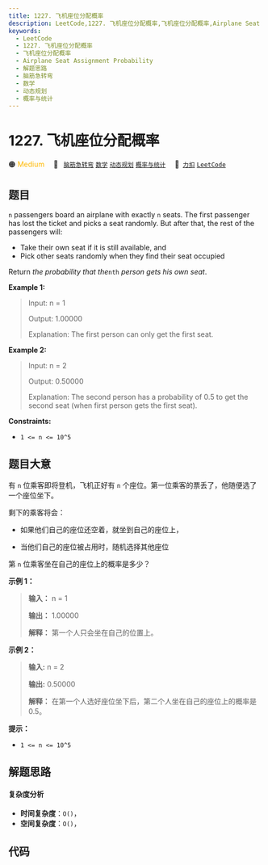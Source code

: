 ```yaml
---
title: 1227. 飞机座位分配概率
description: LeetCode,1227. 飞机座位分配概率,飞机座位分配概率,Airplane Seat Assignment Probability,解题思路,脑筋急转弯,数学,动态规划,概率与统计
keywords:
  - LeetCode
  - 1227. 飞机座位分配概率
  - 飞机座位分配概率
  - Airplane Seat Assignment Probability
  - 解题思路
  - 脑筋急转弯
  - 数学
  - 动态规划
  - 概率与统计
---
```


# 1227. 飞机座位分配概率

🟠 <font color=#ffb800>Medium</font>&emsp; 🔖&ensp; [`脑筋急转弯`](/tag/brainteaser.md) [`数学`](/tag/math.md) [`动态规划`](/tag/dynamic-programming.md) [`概率与统计`](/tag/probability-and-statistics.md)&emsp; 🔗&ensp;[`力扣`](https://leetcode.cn/problems/airplane-seat-assignment-probability) [`LeetCode`](https://leetcode.com/problems/airplane-seat-assignment-probability)

## 题目

`n` passengers board an airplane with exactly `n` seats. The first passenger
has lost the ticket and picks a seat randomly. But after that, the rest of the
passengers will:

  * Take their own seat if it is still available, and
  * Pick other seats randomly when they find their seat occupied

Return _the probability that the_`nth` _person gets his own seat_.



**Example 1:**

> Input: n = 1
> 
> Output: 1.00000
> 
> Explanation: The first person can only get the first seat.

**Example 2:**

> Input: n = 2
> 
> Output: 0.50000
> 
> Explanation: The second person has a probability of 0.5 to get the second seat (when first person gets the first seat).

**Constraints:**

  * `1 <= n <= 10^5`


## 题目大意

有 `n` 位乘客即将登机，飞机正好有 `n` 个座位。第一位乘客的票丢了，他随便选了一个座位坐下。

剩下的乘客将会：

  * 如果他们自己的座位还空着，就坐到自己的座位上，

  * 当他们自己的座位被占用时，随机选择其他座位

第 `n` 位乘客坐在自己的座位上的概率是多少？



**示例 1：**

> 
> 
> 
> 
> 
> **输入：** n = 1
> 
> **输出：** 1.00000
> 
> **解释：** 第一个人只会坐在自己的位置上。

**示例 2：**

> 
> 
> 
> 
> 
> **输入:** n = 2
> 
> **输出:** 0.50000
> 
> **解释：** 在第一个人选好座位坐下后，第二个人坐在自己的座位上的概率是 0.5。
> 
> 



**提示：**

  * `1 <= n <= 10^5`


## 解题思路

#### 复杂度分析

- **时间复杂度**：`O()`，
- **空间复杂度**：`O()`，

## 代码

```javascript

```